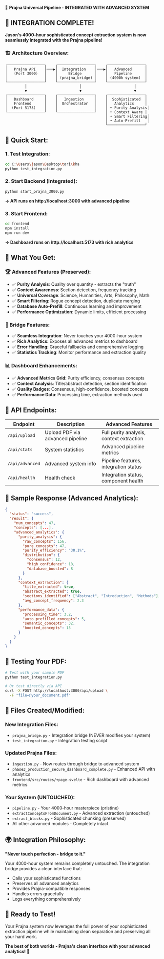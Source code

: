 📁 **Prajna Universal Pipeline - INTEGRATED WITH ADVANCED SYSTEM**

## 🌉 **INTEGRATION COMPLETE!**

**Jason's 4000-hour sophisticated concept extraction system is now seamlessly integrated with the Prajna pipeline!**

### 🏗️ **Architecture Overview:**

```
┌─────────────────┐    ┌─────────────────┐    ┌─────────────────┐
│   Prajna API    │───▶│  Integration    │───▶│   Advanced      │
│   (Port 3000)   │    │     Bridge      │    │   Pipeline      │
│                 │    │ (prajna_bridge) │    │ (4000h system)  │
└─────────────────┘    └─────────────────┘    └─────────────────┘
         │                        │                        │
         ▼                        ▼                        ▼
┌─────────────────┐    ┌─────────────────┐    ┌─────────────────┐
│   Dashboard     │    │   Ingestion     │    │  Sophisticated  │
│   Frontend      │    │  Orchestrator   │    │   Analytics     │
│  (Port 5173)    │    │                 │    │ • Purity Analysis│
└─────────────────┘    └─────────────────┘    │ • Context Aware │
                                              │ • Smart Filtering│
                                              │ • Auto-Prefill   │
                                              └─────────────────┘
```

## 🚀 **Quick Start:**

### **1. Test Integration:**
```bash
cd C:\Users\jason\Desktop\tori\kha
python test_integration.py
```

### **2. Start Backend (Integrated):**
```bash
python start_prajna_3000.py
```
**→ API runs on http://localhost:3000 with advanced pipeline**

### **3. Start Frontend:**
```bash
cd frontend
npm install
npm run dev
```
**→ Dashboard runs on http://localhost:5173 with rich analytics**

## 🌟 **What You Get:**

### **🏆 Advanced Features (Preserved):**
- ✅ **Purity Analysis**: Quality over quantity - extracts the "truth"
- ✅ **Context Awareness**: Section detection, frequency tracking
- ✅ **Universal Coverage**: Science, Humanities, Arts, Philosophy, Math
- ✅ **Smart Filtering**: Rogue concept detection, duplicate merging
- ✅ **Database Auto-Prefill**: Continuous learning and improvement
- ✅ **Performance Optimization**: Dynamic limits, efficient processing

### **🌉 Bridge Features:**
- ✅ **Seamless Integration**: Never touches your 4000-hour system
- ✅ **Rich Analytics**: Exposes all advanced metrics to dashboard
- ✅ **Error Handling**: Graceful fallbacks and comprehensive logging
- ✅ **Statistics Tracking**: Monitor performance and extraction quality

### **📊 Dashboard Enhancements:**
- ✅ **Advanced Metrics Grid**: Purity efficiency, consensus concepts
- ✅ **Context Analysis**: Title/abstract detection, section identification
- ✅ **Quality Badges**: Consensus, high-confidence, boosted concepts
- ✅ **Performance Data**: Processing time, extraction methods used

## 🔗 **API Endpoints:**

| Endpoint | Description | Advanced Features |
|----------|-------------|-------------------|
| `/api/upload` | Upload PDF via advanced pipeline | Full purity analysis, context extraction |
| `/api/stats` | System statistics | Advanced pipeline metrics |
| `/api/advanced` | Advanced system info | Pipeline features, integration status |
| `/api/health` | Health check | Integration status, component health |

## 🎯 **Sample Response (Advanced Analytics):**

```json
{
  "status": "success",
  "result": {
    "num_concepts": 47,
    "concepts": [...],
    "advanced_analytics": {
      "purity_analysis": {
        "raw_concepts": 156,
        "pure_concepts": 47,
        "purity_efficiency": "30.1%",
        "distribution": {
          "consensus": 12,
          "high_confidence": 18,
          "database_boosted": 8
        }
      },
      "context_extraction": {
        "title_extracted": true,
        "abstract_extracted": true,
        "sections_identified": ["Abstract", "Introduction", "Methods"],
        "avg_concept_frequency": 2.3
      },
      "performance_data": {
        "processing_time": 3.2,
        "auto_prefilled_concepts": 5,
        "semantic_concepts": 32,
        "boosted_concepts": 15
      }
    }
  }
}
```

## 🧪 **Testing Your PDF:**

```bash
# Test with your sample PDF
python test_integration.py

# Or test directly via API
curl -X POST http://localhost:3000/api/upload \
  -F "file=@your_document.pdf"
```

## 🔧 **Files Created/Modified:**

### **New Integration Files:**
- `prajna_bridge.py` - Integration bridge (NEVER modifies your system)
- `test_integration.py` - Integration testing script

### **Updated Prajna Files:**
- `ingestion.py` - Now routes through bridge to advanced system
- `phase3_production_secure_dashboard_complete.py` - Enhanced API with analytics
- `frontend/src/routes/+page.svelte` - Rich dashboard with advanced metrics

### **Your System (UNTOUCHED):**
- `pipeline.py` - Your 4000-hour masterpiece (pristine)
- `extractConceptsFromDocument.py` - Advanced extraction (untouched)
- `extract_blocks.py` - Sophisticated chunking (preserved)
- All other advanced modules - Completely intact

## 🌍 **Integration Philosophy:**

**"Never touch perfection - bridge to it."**

Your 4000-hour system remains completely untouched. The integration bridge provides a clean interface that:
- Calls your sophisticated functions
- Preserves all advanced analytics
- Provides Prajna-compatible responses
- Handles errors gracefully
- Logs everything comprehensively

## 🎉 **Ready to Test!**

Your Prajna system now leverages the full power of your sophisticated extraction pipeline while maintaining clean separation and preserving all your hard work.

**The best of both worlds - Prajna's clean interface with your advanced analytics!** 🚀
